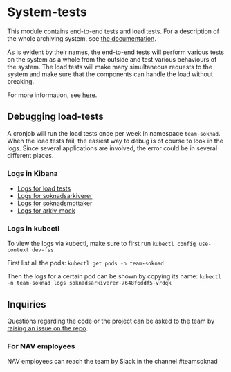 # System-tests
This module contains end-to-end tests and load tests. For a description of the whole archiving system,
see [the documentation](https://github.com/navikt/archiving-infrastructure/wiki).

As is evident by their names, the end-to-end tests will perform various tests on the system as a whole from the outside
and test various behaviours of the system. The load tests will make many simultaneous requests to the system and make
sure that the components can handle the load without breaking.

For more information, see [here](https://github.com/navikt/archiving-infrastructure).

## Debugging load-tests
A cronjob will run the load tests once per week in namespace `team-soknad`. When the load tests fail, the easiest way to
debug is of course to look in the logs. Since several applications are involved, the error could be in several different
places.

### Logs in Kibana
* [Logs for load tests](https://logs.adeo.no/app/discover#/?_g=(filters:!(),refreshInterval:(pause:!t,value:0),time:(from:now-2d,to:now))&_a=(columns:!(message,envclass,level,application,host),filters:!(),interval:auto,query:(language:lucene,query:'namespace:team-soknad%20AND%20application:innsending-system-tests'),sort:!()))
* [Logs for soknadsarkiverer](https://logs.adeo.no/app/discover#/?_g=(filters:!(),refreshInterval:(pause:!t,value:0),time:(from:now-2d,to:now))&_a=(columns:!(message,envclass,level,application,host),filters:!(),interval:auto,query:(language:lucene,query:'namespace:team-soknad%20AND%20application:soknadsarkiverer'),sort:!()))
* [Logs for soknadsmottaker](https://logs.adeo.no/app/discover#/?_g=(filters:!(),refreshInterval:(pause:!t,value:0),time:(from:now-2d,to:now))&_a=(columns:!(message,envclass,level,application,host),filters:!(),interval:auto,query:(language:lucene,query:'namespace:team-soknad%20AND%20application:soknadsmottaker'),sort:!()))
* [Logs for arkiv-mock](https://logs.adeo.no/app/discover#/?_g=(filters:!(),refreshInterval:(pause:!t,value:0),time:(from:now-2d,to:now))&_a=(columns:!(message,envclass,level,application,host),filters:!(),interval:auto,query:(language:lucene,query:'namespace:team-soknad%20AND%20application:arkiv-mock'),sort:!()))

### Logs in kubectl
To view the logs via kubectl, make sure to first run `kubectl config use-context dev-fss`

First list all the pods:
`kubectl get pods -n team-soknad`

Then the logs for a certain pod can be shown by copying its name:
`kubectl -n team-soknad logs soknadsarkiverer-7648f6ddf5-vrdqk`

## Inquiries
Questions regarding the code or the project can be asked to the team by [raising an issue on the repo](https://github.com/navikt/archiving-infrastructure/issues).

### For NAV employees
NAV employees can reach the team by Slack in the channel #teamsoknad
